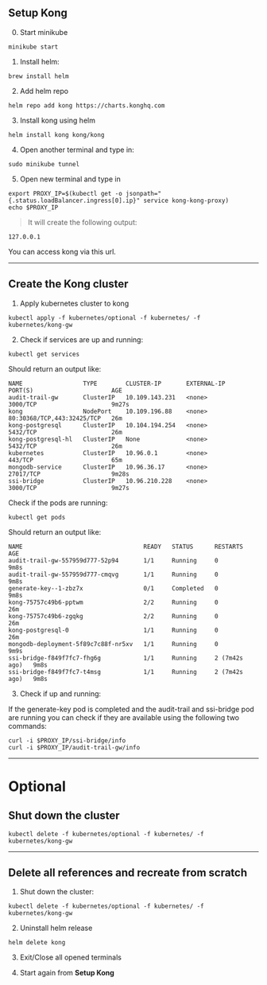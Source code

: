 ## Setup Kong

0. Start minikube

```
minikube start
```

1. Install helm:
```
brew install helm
```  

2. Add helm repo

```
helm repo add kong https://charts.konghq.com
```

3. Install kong using helm
```
helm install kong kong/kong
```

4. Open another terminal and type in:

```
sudo minikube tunnel
```

5. Open new terminal and type in
```
export PROXY_IP=$(kubectl get -o jsonpath="{.status.loadBalancer.ingress[0].ip}" service kong-kong-proxy)
echo $PROXY_IP
```
> It will create the following output:

```
127.0.0.1
```

You can access kong via this url.

--- 


## Create the Kong cluster

1. Apply kubernetes cluster to kong

```
kubectl apply -f kubernetes/optional -f kubernetes/ -f kubernetes/kong-gw
```
2. Check if services are up and running:

```
kubectl get services
```
Should return an output like:
```
NAME                 TYPE        CLUSTER-IP       EXTERNAL-IP   PORT(S)                      AGE
audit-trail-gw       ClusterIP   10.109.143.231   <none>        3000/TCP                     9m27s
kong                 NodePort    10.109.196.88    <none>        80:30368/TCP,443:32425/TCP   26m
kong-postgresql      ClusterIP   10.104.194.254   <none>        5432/TCP                     26m
kong-postgresql-hl   ClusterIP   None             <none>        5432/TCP                     26m
kubernetes           ClusterIP   10.96.0.1        <none>        443/TCP                      65m
mongodb-service      ClusterIP   10.96.36.17      <none>        27017/TCP                    9m28s
ssi-bridge           ClusterIP   10.96.210.228    <none>        3000/TCP                     9m27s
```

Check if the pods are running:
```
kubectl get pods
```

Should return an output like:
```
NAME                                  READY   STATUS      RESTARTS        AGE
audit-trail-gw-557959d777-52p94       1/1     Running     0               9m8s
audit-trail-gw-557959d777-cmqvg       1/1     Running     0               9m8s
generate-key--1-zbz7x                 0/1     Completed   0               9m8s
kong-75757c49b6-pptwm                 2/2     Running     0               26m
kong-75757c49b6-zgqkg                 2/2     Running     0               26m
kong-postgresql-0                     1/1     Running     0               26m
mongodb-deployment-5f89c7c88f-nr5xv   1/1     Running     0               9m9s
ssi-bridge-f849f7fc7-fhg6g            1/1     Running     2 (7m42s ago)   9m8s
ssi-bridge-f849f7fc7-t4msg            1/1     Running     2 (7m42s ago)   9m8s
```

3. Check if up and running:

If the generate-key pod is completed and the audit-trail and ssi-bridge pod are running you can check if they are available using the following two commands:
```
curl -i $PROXY_IP/ssi-bridge/info
curl -i $PROXY_IP/audit-trail-gw/info
```

---

# Optional

## Shut down the cluster

```
kubectl delete -f kubernetes/optional -f kubernetes/ -f kubernetes/kong-gw
```

---

## Delete all references and recreate from scratch

1. Shut down the cluster:

```
kubectl delete -f kubernetes/optional -f kubernetes/ -f kubernetes/kong-gw
```

2. Uninstall helm release

```
helm delete kong
```

3. Exit/Close all opened terminals

4. Start again from __Setup Kong__
